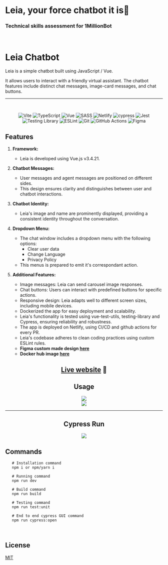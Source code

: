 # Leia, your force chatbot it is🤖

### Technical skills assessment for 1MillionBot

<br/>

# Leia Chatbot

Leia is a simple chatbot built using JavaScript / Vue.

It allows users to interact with a friendly virtual assistant. The chatbot features include distinct chat messages, image-card messages, and chat buttons.

<div align="center">

---

<br/>

![Vite](https://img.shields.io/badge/vite-%23646CFF.svg?style=for-the-badge&logo=vite&logoColor=white)
![TypeScript](https://img.shields.io/badge/typescript-%23007ACC.svg?style=for-the-badge&logo=typescript&logoColor=white)
![Vue](https://img.shields.io/badge/Vue.js-35495E?style=for-the-badge&logo=vue.js&logoColor=4FC08D)
![SASS](https://img.shields.io/badge/SASS-hotpink.svg?style=for-the-badge&logo=SASS&logoColor=white)
![Netlify](https://img.shields.io/badge/Netlify-00C7B7?style=for-the-badge&logo=netlify&logoColor=white)
![cypress](https://img.shields.io/badge/-cypress-%23E5E5E5?style=for-the-badge&logo=cypress&logoColor=058a5e)
![Jest](https://img.shields.io/badge/-jest-%23C21325?style=for-the-badge&logo=jest&logoColor=white)
![Testing Library](https://img.shields.io/badge/testing%20library-323330?style=for-the-badge&logo=testing-library&logoColor=red)
![ESLint](https://img.shields.io/badge/ESLint-4B3263?style=for-the-badge&logo=eslint&logoColor=white)
![Git](https://img.shields.io/badge/git-%23F05033.svg?style=for-the-badge&logo=git&logoColor=white)
![GitHub Actions](https://img.shields.io/badge/github%20actions-%232671E5.svg?style=for-the-badge&logo=githubactions&logoColor=white)
![Figma](https://img.shields.io/badge/figma-%23F24E1E.svg?style=for-the-badge&logo=figma&logoColor=white)

</div>

## Features

1. **Framework:**

   -  Leia is developed using Vue.js v3.4.21.

2. **Chatbot Messages:**

   -  User messages and agent messages are positioned on different sides.
   -  This design ensures clarity and distinguishes between user and chatbot interactions.

3. **Chatbot Identity:**

   -  Leia's image and name are prominently displayed, providing a consistent identity throughout the conversation.

4. **Dropdown Menu:**

   -  The chat window includes a dropdown menu with the following options:
      -  Clear user data
      -  Change Language
      -  Privacy Policy
   -  This menus is prepared to emit it's correspondant action.

5. **Additional Features:**
   -  Image messages: Leia can send carousel image responses.
   -  Chat buttons: Users can interact with predefined buttons for specific actions.
   -  Responsive design: Leia adapts well to different screen sizes, including mobile devices.
   -  Dockerized the app for easy deployment and scalability.
   -  Leia's functionality is tested using vue-test-utils, testing-library and Cypress, ensuring reliability and robustness.
   -  The app is deployed on Netlify, using CI/CD and github actions for every PR.
   -  Leia's codebase adheres to clean coding practices using custom ESLint rules.
   -  <b>Figma custom made design [here](https://www.figma.com/design/IpSVllxJRI6xYIJswyaj8W/Main-Design?node-id=0-1&t=NY542NNwx4Si1wZL-1)</b>
   -  <b>Docker hub image [here](https://hub.docker.com/r/luisdudamel/1millionbot-tech-test)</b>

<div align="center">

## [Live website](https://1millionbot-technical-test.netlify.app/) 🔗

## Usage

</div>
<div align="center">

<img src="https://s12.gifyu.com/images/SY0sN.gif" />
<br/>

<img src="https://s10.gifyu.com/images/SY0tL.gif" />
</div>

---

<div align="center">

## Cypress Run

<img src="https://s10.gifyu.com/images/SY0HP.gif" />

</div>

## Commands

```shell
   # Installation command
   npm i or npm/yarn i

   # Running command
   npm run dev

   # Build command
   npm run build

```

```shell
   # Testing command
   npm run test:unit

   # End to end cypress GUI command
   npm run cypress:open
```

<br/>

## License

[MIT](https://opensource.org/licenses/MIT)
